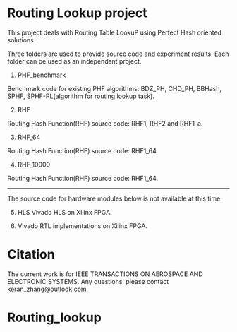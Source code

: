 # Routing Lookup project

This project deals with Routing Table LookuP using Perfect Hash oriented solutions.

Three folders are used to provide source code and experiment results. Each folder can be used as an independant project.

1. PHF_benchmark

Benchmark code for existing PHF algorithms: BDZ_PH, CHD_PH, BBHash, SPHF, SPHF-RL(algorithm for routing lookup task).

2. RHF

Routing Hash Function(RHF) source code: RHF1, RHF2 and RHF1-a.

3. RHF_64

Routing Hash Function(RHF) source code: RHF1_64.

4. RHF_10000

Routing Hash Function(RHF) source code: RHF1_64.

---------------------------------
The source code for hardware modules below is not available at this time.

5. HLS
Vivado HLS on Xilinx FPGA.

6. Vivado
RTL implementations on Xilinx FPGA.

# Citation
The current work is for IEEE TRANSACTIONS ON AEROSPACE AND ELECTRONIC SYSTEMS.
Any questions, please contact keran_zhang@outlook.com
# Routing_lookup
